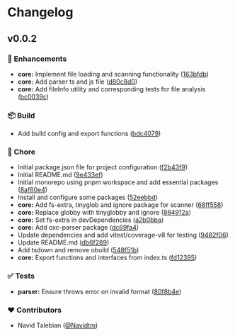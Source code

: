 # Changelog


## v0.0.2


### 🚀 Enhancements

- **core:** Implement file loading and scanning functionality ([163bfdb](https://github.com/fanoosjs/fanoos/commit/163bfdb))
- **core:** Add parser ts and js file ([d80c8d0](https://github.com/fanoosjs/fanoos/commit/d80c8d0))
- **core:** Add fileInfo utility and corresponding tests for file analysis ([bc0039c](https://github.com/fanoosjs/fanoos/commit/bc0039c))

### 📦 Build

- Add build config and export functions ([bdc4079](https://github.com/fanoosjs/fanoos/commit/bdc4079))

### 🏡 Chore

- Initial package.json file for project configuration ([f2b43f9](https://github.com/fanoosjs/fanoos/commit/f2b43f9))
- Initial README.md ([9e433ef](https://github.com/fanoosjs/fanoos/commit/9e433ef))
- Initial monorepo using pnpm workspace and add essential packages ([8af60e4](https://github.com/fanoosjs/fanoos/commit/8af60e4))
- Install and configure some packages ([52eebbd](https://github.com/fanoosjs/fanoos/commit/52eebbd))
- **core:** Add fs-extra, tinyglob and ignore package for scanner ([68ff558](https://github.com/fanoosjs/fanoos/commit/68ff558))
- **core:** Replace globby with tinyglobby and ignore ([884912a](https://github.com/fanoosjs/fanoos/commit/884912a))
- **core:** Set fs-extra in devDependencies ([a2b0bba](https://github.com/fanoosjs/fanoos/commit/a2b0bba))
- **core:** Add oxc-parser package ([dc69fa4](https://github.com/fanoosjs/fanoos/commit/dc69fa4))
- Update dependencies and add vitest/coverage-v8 for testing ([9482f06](https://github.com/fanoosjs/fanoos/commit/9482f06))
- Update README.md ([db6f289](https://github.com/fanoosjs/fanoos/commit/db6f289))
- Add tsdown and remove obuild ([548f51b](https://github.com/fanoosjs/fanoos/commit/548f51b))
- **core:** Export functions and interfaces from index.ts ([fd12395](https://github.com/fanoosjs/fanoos/commit/fd12395))

### ✅ Tests

- **parser:** Ensure throws error on invalid format ([80f8b4e](https://github.com/fanoosjs/fanoos/commit/80f8b4e))

### ❤️ Contributors

- Navid Talebian ([@Navidtm](https://github.com/Navidtm))

